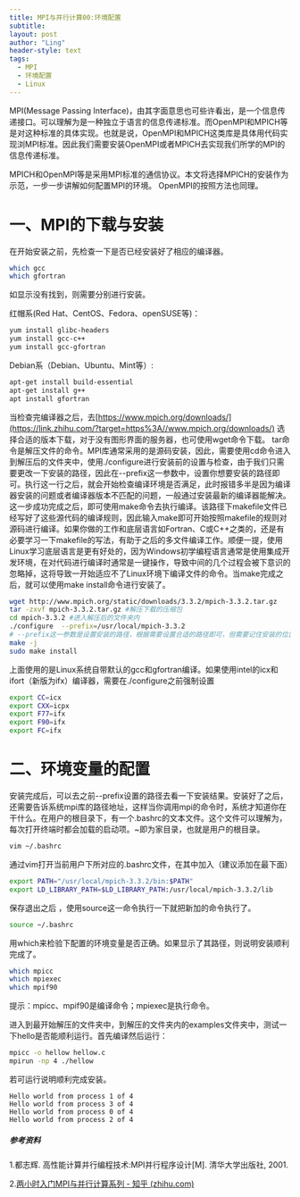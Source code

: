 ```yaml
---
title: MPI与并行计算00:环境配置
subtitle: 
layout: post
author: "Ling"
header-style: text
tags:
  - MPI
  - 环境配置
  - Linux
---
```


MPI(Message Passing Interface)，由其字面意思也可些许看出，是一个信息传递接口。可以理解为是一种独立于语言的信息传递标准。而OpenMPI和MPICH等是对这种标准的具体实现。也就是说，OpenMPI和MPICH这类库是具体用代码实现浏MPI标准。因此我们需要安装OpenMPI或者MPICH去实现我们所学的MPI的信息传递标准。

MPICH和OpenMPI等是采用MPI标准的通信协议。本文将选择MPICH的安装作为示范，一步一步讲解如何配置MPI的环境。 OpenMPI的按照方法也同理。

# 一、MPI的下载与安装

在开始安装之前，先检查一下是否已经安装好了相应的编译器。

```bash
which gcc 
which gfortran 
```

如显示没有找到，则需要分别进行安装。

红帽系(Red Hat、CentOS、Fedora、openSUSE等)：

```bash
yum install glibc-headers
yum install gcc-c++
yum install gcc-gfortran
```

Debian系（Debian、Ubuntu、Mint等）:

```bash
apt-get install build-essential 
apt-get install g++
apt install gfortran
```

当检查完编译器之后，去[https://www.mpich.org/downloads/](https://link.zhihu.com/?target=https%3A//www.mpich.org/downloads/) 选择合适的版本下载，对于没有图形界面的服务器，也可使用wget命令下载。 tar命令是解压文件的命令。MPI库通常采用的是源码安装，因此，需要使用cd命令进入到解压后的文件夹中，使用./configure进行安装前的设置与检查，由于我们只需要更改一下安装的路径，因此在--prefix这一参数中，设置你想要安装的路径即可。执行这一行之后，就会开始检查编译环境是否满足，此时报错多半是因为编译器安装的问题或者编译器版本不匹配的问题，一般通过安装最新的编译器能解决。这一步成功完成之后，即可使用make命令去执行编译。该路径下makefile文件已经写好了这些源代码的编译规则，因此输入make即可开始按照makefile的规则对源码进行编译。如果你做的工作和底层语言如Fortran、C或C++之类的，还是有必要学习一下makefile的写法，有助于之后的多文件编译工作。顺便一提，使用Linux学习底层语言是更有好处的，因为Windows初学编程语言通常是使用集成开发环境，在对代码进行编译时通常是一键操作，导致中间的几个过程会被下意识的忽略掉，这将导致一开始适应不了Linux环境下编译文件的命令。当make完成之后，就可以使用make install命令进行安装了。

```bash
wget http://www.mpich.org/static/downloads/3.3.2/mpich-3.3.2.tar.gz 
tar -zxvf mpich-3.3.2.tar.gz #解压下载的压缩包 
cd mpich-3.3.2 #进入解压后的文件夹内 
./configure  --prefix=/usr/local/mpich-3.3.2 
# --prefix这一参数是设置安装的路径，根据需要设置合适的路径即可，但需要记住安装的位置 
make -j
sudo make install
```

上面使用的是Linux系统自带默认的gcc和gfortran编译。如果使用intel的icx和ifort（新版为ifx）编译器，需要在./configure之前强制设置

```bash
export CC=icx
export CXX=icpx
export F77=ifx
export F90=ifx
export FC=ifx
```

# 二、环境变量的配置

安装完成后，可以去之前--prefix设置的路径去看一下安装结果。安装好了之后，还需要告诉系统mpi库的路径地址，这样当你调用mpi的命令时，系统才知道你在干什么。在用户的根目录下，有一个.bashrc的文本文件。这个文件可以理解为，每次打开终端时都会加载的启动项。~即为家目录，也就是用户的根目录。

```bash
vim ~/.bashrc
```

通过vim打开当前用户下所对应的.bashrc文件，在其中加入（建议添加在最下面）

```bash
export PATH="/usr/local/mpich-3.3.2/bin:$PATH"
export LD_LIBRARY_PATH=$LD_LIBRARY_PATH:/usr/local/mpich-3.3.2/lib
```

保存退出之后 ，使用source这一命令执行一下就把新加的命令执行了。

```bash
source ~/.bashrc 
```

用which来检验下配置的环境变量是否正确。如果显示了其路径，则说明安装顺利完成了。

```bash
which mpicc
which mpiexec
which mpif90 
```

提示：mpicc、mpif90是编译命令；mpiexec是执行命令。

进入到最开始解压的文件夹中，到解压的文件夹内的examples文件夹中，测试一下hello是否能顺利运行。首先编译然后运行：

```bash
mpicc -o hellow hellow.c
mpirun -np 4 ./hellow
```

若可运行说明顺利完成安装。

```
Hello world from process 1 of 4
Hello world from process 3 of 4
Hello world from process 0 of 4
Hello world from process 2 of 4
```

##### 参考资料

1.都志辉. 高性能计算并行编程技术:MPI并行程序设计[M]. 清华大学出版社, 2001.

2.[两小时入门MPI与并行计算系列 - 知乎 (zhihu.com)](https://zhuanlan.zhihu.com/p/355652501)